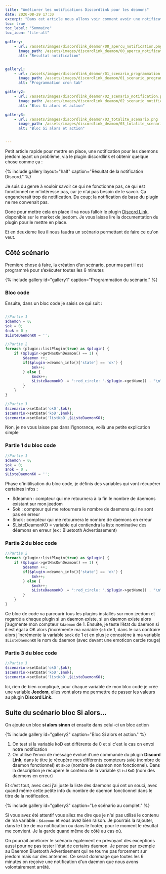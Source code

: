 ```yaml
---
title: "Améliorer les notifications Discordlink pour les deamons"
date: 2020-08-29 17:30
excerpt: "Dans cet article nous allons voir comment avoir une notification des deamons arrêté dans jeedom sur discord"
toc: true
toc_label: "Sommaire"
toc_icon: "file-alt"

gallery:
    - url: /assets/images/discordlink_deamon/00_apercu_notification.png
      image_path: /assets/images/discordlink_deamon/00_apercu_notification.png
      alt: "Resultat notification"


gallery1:
    - url: /assets/images/discordlink_deamon/01_scenario_programmation.png
      image_path: /assets/images/discordlink_deamon/01_scenario_programmation.png
      alt: "Programmation cron tab"

gallery2:
    - url: /assets/images/discordlink_deamon/02_scenario_notification.png
      image_path: /assets/images/discordlink_deamon/02_scenario_notification.png
      alt: "Bloc Si alors et action"

gallery3:
    - url: /assets/images/discordlink_deamon/03_totalite_scenario.png
      image_path: /assets/images/discordlink_deamon/03_totalite_scenario.png
      alt: "Bloc Si alors et action"


---
```


Petit article rapide pour mettre en place, une notification pour les daemons jeedom ayant un problème, via le plugin discordlink et obtenir quelque chose comme ça :

{% include gallery layout="half" caption="Résultat de la notification Discord." %}

Je suis du genre à vouloir savoir ce qui ne fonctionne pas, ce qui est fonctionnel ne m'intéresse pas, car je n'ai pas besoin de le savoir. Ça engendrerait trop de notification. Du coup; la notification de base du plugin ne me convenait pas.

Donc pour mettre cela en place il va nous falloir le plugin [Discord Link](https://market.jeedom.com/index.php?v=d&p=market_display&id=3938), disponible sur le market de jeedom. Je vous laisse lire la documentation du plugin pour le mettre en place.

Et en deuxième lieu il nous faudra un scénario permettant de faire ce qu'on veut.

## Côté scénario

Première chose à faire, la création d’un scénario, pour ma part il est programmé pour s’exécuter toutes les 6 minutes

{% include gallery id="gallery1" caption="Programmation du scénario." %}



### Bloc code
Ensuite, dans un bloc code je saisis ce qui suit  :

```php

//Partie 1
$daemon = 0;
$ok = 0;
$nok = 0 ;
$ListeDaemonKO = '';

//Partie 2
foreach (plugin::listPlugin(true) as $plugin) {
	if ($plugin->getHasOwnDeamon() == 1) {
		$daemon ++;
		if($plugin->deamon_info()['state'] == 'ok') {
			$ok++;
		} else {
			$nok++;
			$ListeDaemonKO .= ":red_circle: ".$plugin->getName() . "\n"; 			
		}
	}
}

//Partie 3
$scenario->setData('okD',$ok);
$scenario->setData('koD',$nok);
$scenario->setData('listKoD',$ListeDaemonKO);
```

Non, je ne vous laisse pas dans l’ignorance, voilà une petite explication simple

### Partie 1 du bloc code

```php
//Partie 1
$daemon = 0;
$ok = 0;
$nok = 0 ;
$ListeDaemonKO = '';
```

Phase d'initilisation du bloc code, je définis des variables qui vont récupérer certaines infos :

* $deamon : compteur qui me retournera à la fin le nombre de daemons existant sur mon jeedom
* $ok : compteur qui me retournera le nombre de daemons qui ne sont pas en erreur
* $nok : compteur qui me retournera le nombre de daemons en erreur
* $ListeDeamonKO = variable qui contiendra la liste nominative des déamons en erreur (ex : Bluetooth Advertissement)

### Partie 2 du bloc code

```php
//Partie 2
foreach (plugin::listPlugin(true) as $plugin) {
	if ($plugin->getHasOwnDeamon() == 1) {
		$daemon ++;
		if($plugin->deamon_info()['state'] == 'ok') {
			$ok++;
		} else {
			$nok++;
			$ListeDaemonKO .= ":red_circle: ".$plugin->getName() . "\n"; 			
		}
	}
}
```

Ce bloc de code va parcourir tous les plugins installés sur mon jeedom et regardé a chaque plugin si un daemon existe, si un daemon existe alors j’augmente mon compteur `$daemon` de 1. Ensuite, je teste l’état du daemon si il est égal à OK alors j’incrémente ma variable `$ok` de 1, dans le cas contraire alors j’incrémente la variable `$nok` de 1 et en plus je concatène à ma variable `$ListeDaemonKO` le nom du daemon (avec devant une emoticon cercle rouge) 

### Partie 3 du bloc code

```php
//Partie 3
$scenario->setData('okD',$ok);
$scenario->setData('koD',$nok);
$scenario->setData('listKoD',$ListeDaemonKO);
```

Ici, rien de bien compliqué, pour chaque variable de mon bloc code je crée une variable **Jeedom**, elles vont alors me permettre de passer les valeurs au plugin **Discord Link**.

## Suite du scénario bloc Si alors...

On ajoute un bloc **si alors sinon** et ensuite dans celui-ci un bloc action

{% include gallery id="gallery2" caption="Bloc Si alors et action." %}

1. On test si la variable koD est différente de 0 et si c'est le cas on envoi notre notification
2. On utilise l’envoi de message évolué d’une commande du plugin **Discord Link**, dans le titre je récupère mes différents compteurs `$okD` (nombre de daemon fonctionnel) et `$koD` (nombre de deamon non fonctionnel). Dans la description je récupère le contenu de la variable `$listKoD` (nom des daemons en erreur)

Et c’est tout, avec ceci j’ai juste la liste des daemons qui ont un souci, avec quand même cette petite info du nombre de daemon fonctionnel dans le titre de la notification.

{% include gallery id="gallery3" caption="Le scénario au complet." %}

Si vous avez été attentif vous allez me dire que je n'ai pas utilisé le contenu de ma variable : `$daemon` et vous avez bien raison. Je pourrais la rajouter, dans le titre de ma notification ou dans le footer, pour le moment le résultat me convient. Je la garde quand même de côté au cas où.

On pourrait améliorer le scénario également en prévoyant des exceptions aussi pour ne pas tester l'état de certains daemon. Je pense par exemple au Daemon Bluetooth Advertisement qui ne tourne pas forcement sur jeedom mais sur des antennes. Ce serait dommage que toutes les 6 minutes on reçoive une notification d'un daemon que nous avons volontairement arrêté.



